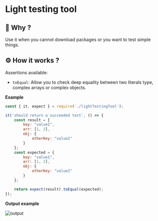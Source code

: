# Light testing tool 

## 🚩 Why ?

Use it when you cannot download packages or you want to test simple things.

## ⚙️ How it works ?

Assertions available:
- `toEqual`: Allow you to check deep equality between two literals type, complex arrays or complex objects.

**Example**

```js
const { it, expect } = require('./lightTestingTool');

it('should return a succeeded test', () => {
    const result = {
        key: "value1",
        arr: [1, 2],
        obj: {
            otherKey: "value2"
        }
    };
    const expected = {
        key: "value1",
        arr: [1, 2],
        obj: {
            otherKey: "value2"
        }
    };

    return expect(result).toEqual(expected);
});
```

**Output example**

![output](https://i.ibb.co/C0L72th/light-Testing-Tool.jpg)
